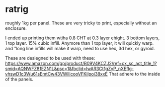# ratrig

roughly 1kg per panel. These are very tricky to print, especially without an enclosure.

I ended up printing them wtiha  0.8 CHT at 0.3 layer ehight. 3 bottom layers, 1 top layer. 15% cubic infill.
Anymore than 1 top layer, it will quickly warp. and "long line infills will make it warp, need to use hex, 3d hex, or gyroid.

These are desiegned to be used with these: https://www.amazon.com/gp/product/B09V4KCZJ2/ref=ox_sc_act_title_1?smid=AQNWFZ81EZN1L&psc=1&fbclid=IwAR3Ct1gZyP_nXEflg-vhswD1c3Wu61sEmtCw43VWllIcooVFKilpoi38xxE
That adhere to the inside of the panels. 
